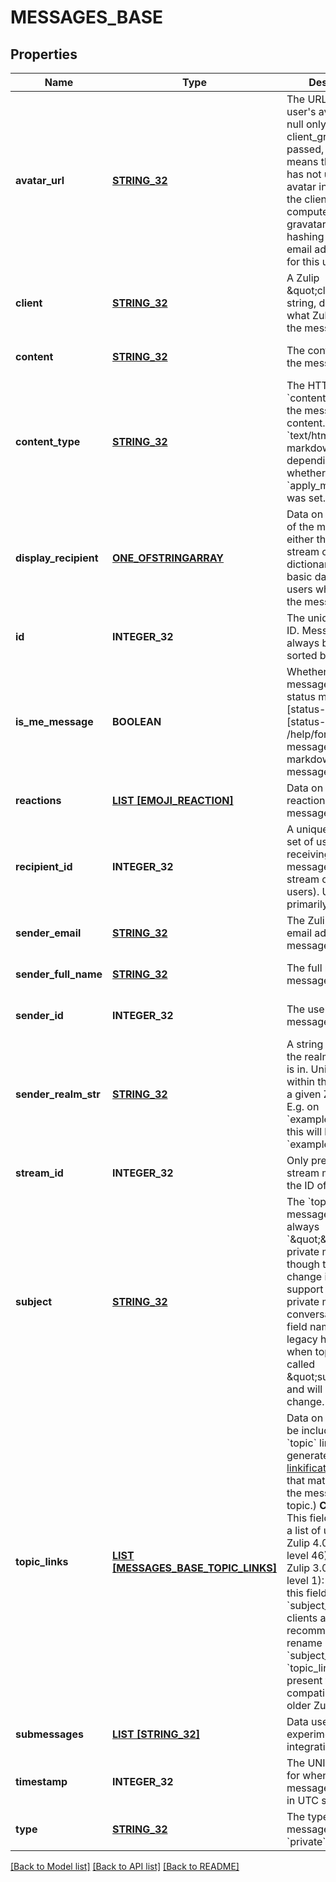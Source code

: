 # MESSAGES_BASE

## Properties
Name | Type | Description | Notes
------------ | ------------- | ------------- | -------------
**avatar_url** | [**STRING_32**](STRING_32.md) | The URL of the user&#39;s avatar.  Can be null only if client_gravatar was passed, which means that the user has not uploaded an avatar in Zulip, and the client should compute the gravatar URL by hashing the user&#39;s email address itself for this user.  | [optional] [default to null]
**client** | [**STRING_32**](STRING_32.md) | A Zulip \&quot;client\&quot; string, describing what Zulip client sent the message.  | [optional] [default to null]
**content** | [**STRING_32**](STRING_32.md) | The content/body of the message.  | [optional] [default to null]
**content_type** | [**STRING_32**](STRING_32.md) | The HTTP &#x60;content_type&#x60; for the message content.  This will be &#x60;text/html&#x60; or &#x60;text/x-markdown&#x60;, depending on whether &#x60;apply_markdown&#x60; was set.  | [optional] [default to null]
**display_recipient** | [**ONE_OFSTRINGARRAY**](oneOf&lt;string,array&gt;.md) | Data on the recipient of the message; either the name of a stream or a dictionary containing basic data on the users who received the message.  | [optional] [default to null]
**id** | **INTEGER_32** | The unique message ID.  Messages should always be displayed sorted by ID.  | [optional] [default to null]
**is_me_message** | **BOOLEAN** | Whether the message is a [/me status message][status-messages]  [status-messages]: /help/format-your-message-using-markdown#status-messages  | [optional] [default to null]
**reactions** | [**LIST [EMOJI_REACTION]**](EmojiReaction.md) | Data on any reactions to the message.  | [optional] [default to null]
**recipient_id** | **INTEGER_32** | A unique ID for the set of users receiving the message (either a stream or group of users).  Useful primarily for hashing.  | [optional] [default to null]
**sender_email** | [**STRING_32**](STRING_32.md) | The Zulip display email address of the message&#39;s sender.  | [optional] [default to null]
**sender_full_name** | [**STRING_32**](STRING_32.md) | The full name of the message&#39;s sender.  | [optional] [default to null]
**sender_id** | **INTEGER_32** | The user ID of the message&#39;s sender.  | [optional] [default to null]
**sender_realm_str** | [**STRING_32**](STRING_32.md) | A string identifier for the realm the sender is in.  Unique only within the context of a given Zulip server.  E.g. on &#x60;example.zulip.com&#x60;, this will be &#x60;example&#x60;.  | [optional] [default to null]
**stream_id** | **INTEGER_32** | Only present for stream messages; the ID of the stream.  | [optional] [default to null]
**subject** | [**STRING_32**](STRING_32.md) | The &#x60;topic&#x60; of the message.  Currently always &#x60;\&quot;\&quot;&#x60; for private messages, though this could change if Zulip adds support for topics in private message conversations.  The field name is a legacy holdover from when topics were called \&quot;subjects\&quot; and will eventually change.  | [optional] [default to null]
**topic_links** | [**LIST [MESSAGES_BASE_TOPIC_LINKS]**](MessagesBase_topic_links.md) | Data on any links to be included in the &#x60;topic&#x60; line (these are generated by [custom linkification filters](/help/add-a-custom-linkifier) that match content in the message&#39;s topic.)  **Changes**: This field contained a list of urls before   Zulip 4.0 (feature level 46).  New in Zulip 3.0 (feature level 1): Previously, this field was called &#x60;subject_links&#x60;; clients are recommended to rename &#x60;subject_links&#x60; to &#x60;topic_links&#x60; if present for compatibility with older Zulip servers.  | [optional] [default to null]
**submessages** | [**LIST [STRING_32]**](STRING_32.md) | Data used for certain experimental Zulip integrations.  | [optional] [default to null]
**timestamp** | **INTEGER_32** | The UNIX timestamp for when the message was sent, in UTC seconds.  | [optional] [default to null]
**type** | [**STRING_32**](STRING_32.md) | The type of the message: &#x60;stream&#x60; or &#x60;private&#x60;.  | [optional] [default to null]

[[Back to Model list]](../README.md#documentation-for-models) [[Back to API list]](../README.md#documentation-for-api-endpoints) [[Back to README]](../README.md)


